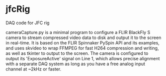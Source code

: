 # jfcRig
DAQ code for JFC rig

cameraCapture.py is a minimal program to configure a FLIR BlackFly S camera to stream compressed video data to disk and output it to the screen in real-time. It is based on the FLIR Spinnaker PySpin API and its examples, and uses skvideo to wrap FFMPEG for fast H264 compression and writing, as well as tkinter to output to the screen. The camera is configured to output its 'ExposureActive' signal on Line 1, which allows precise alignment with a separate DAQ system as long as you have a free analog input channel at ~2kHz or faster.

